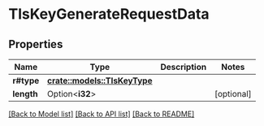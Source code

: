 # TlsKeyGenerateRequestData

## Properties

Name | Type | Description | Notes
------------ | ------------- | ------------- | -------------
**r#type** | [**crate::models::TlsKeyType**](TlsKeyType.md) |  | 
**length** | Option<**i32**> |  | [optional]

[[Back to Model list]](../README.md#documentation-for-models) [[Back to API list]](../README.md#documentation-for-api-endpoints) [[Back to README]](../README.md)


